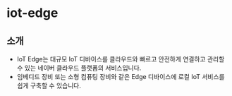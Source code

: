 # iot-edge

## 소개
- IoT Edge는 대규모 IoT 디바이스를 클라우드와 빠르고 안전하게 연결하고 관리할 수 있는 네이버 클라우드 플랫폼의 서비스입니다.
- 임베디드 장비 또는 소형 컴퓨팅 장비와 같은 Edge 디바이스에 로컬 IoT 서비스를 쉽게 구축할 수 있습니다.
